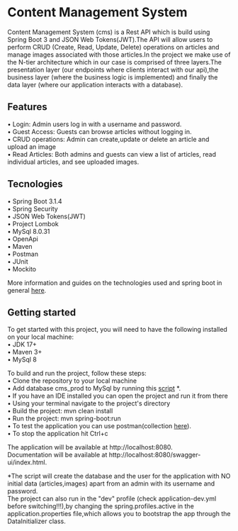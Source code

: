 # Content Management System
Content Management System (cms) is a Rest API which is build using Spring Boot 3 
and JSON Web Tokens(JWT).The API will allow users to perform CRUD (Create, Read,
Update, Delete) operations on articles and manage images associated with those articles.In the project we make use of the N-tier architecture
which in our case is comprised of three layers.The presentation layer (our endpoints
where clients interact with our api),the business layer (where the business 
logic is implemented) and finally the data layer (where our application interacts
with a database).

## Features
• Login: Admin users log in with a username and password.<br>
• Guest Access: Guests can browse articles without logging in.<br>
• CRUD operations: Admin can create,update or delete an article and upload an image<br>
• Read Articles: Both admins and guests can view a list of articles, read individual articles,
and see uploaded images.<br>

## Tecnologies
• Spring Boot 3.1.4<br>• Spring Security<br> • JSON Web Tokens(JWT)<br> 
• Project Lombok<br> • MySql 8.0.31<br> •
OpenApi<br> • Maven<br>• Postman<br>• JUnit <br>• Mockito

More information and guides on the technologies used and spring boot in general [here](https://github.com/drampas/cms/blob/main/HELP.md).

## Getting started
To get started with this project, you will need to have the following installed on your local machine:<br>
• JDK 17+<br>
• Maven 3+<br>
• MySql 8<br>

To build and run the project, follow these steps:<br>
• Clone the repository to your local machine<br>
• Add database cms_prod to MySql by running this [script](https://github.com/drampas/cms/blob/main/src/main/resources/scripts/cms_prod_db_creation.sql) *.<br>
• If you have an IDE installed you can open the project and run it from there<br>
• Using your terminal navigate to the project's directory<br>
• Build the project: mvn clean install<br>
• Run the project: mvn spring-boot:run<br>
• To test the application you can use postman(collection
[here](https://github.com/drampas/cms/blob/main/postman/cms.postman_collection.json)).<br>
• To stop the application hit Ctrl+c

The application will be available at http://localhost:8080.<br>
Documentation will be available at http://localhost:8080/swagger-ui/index.html. <br>

*The script will create the database and the user for the application with NO 
initial data (articles,images) apart from an admin with its username and password.<br>
The project can also run in the "dev" profile (check application-dev.yml before switching!!!),by changing the spring.profiles.active
in the application.properties file,which allows you to bootstrap the app through the DataInitializer class.